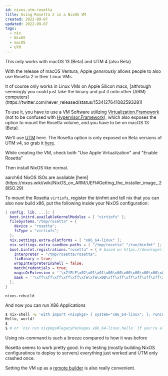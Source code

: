 ```yaml
---
id: nixos-utm-rosetta
title: Using Rosetta 2 in a NixOS VM
created: 2022-09-07
updated: 2022-09-07
tags:
  - nix
  - NixOS
  - macOS
  - UTM
---
```


<box>
This only works with macOS 13 (Beta) and UTM 4 (also Beta)
</box>

With the release of macOS Ventura, Apple *generously* allows people to also use Rosetta 2 in their Linux VMs.

<tangent>
It of course only works in Linux VMs on Apple Silicon macs, [althrough seemingly you could just take the binary and put it onto other (ARM) computers](https://twitter.com/never_released/status/1534127641082593281)
</tangent>


To use it, you have to use a VM Software utilizing [Virtualization.Framework](https://developer.apple.com/documentation/hypervisor) (not to be confused with [Hypervisor.Framework](https://developer.apple.com/documentation/hypervisor)), which also exposes the option to mount the Rosetta volume, and you have to be on macOS 13 (Beta).

We'll use [UTM](https://mac.getutm.app/) here. 
The Rosetta option is only exposed on Beta versions of UTM v4, so grab it [here](https://github.com/utmapp/UTM/releases).

While creating the VM, check both "Use Apple Virtualization" and "Enable Rosetta"

Then install NixOS like normal.

<tangent>
aarch64 NixOS ISOs are avaliable [here](https://nixos.wiki/wiki/NixOS_on_ARM/UEFI#Getting_the_installer_image_.28ISO.29)
</tangent>


To mount the Rosetta `virtiofs`, register the binfmt and tell nix that you can also now build x86, put the following inside your NixOS configuration:


```nix
{ config, lib, ...}: {
  boot.initrd.availableKernelModules = [ "virtiofs" ];
  fileSystems."/tmp/rosetta" = {
    device = "rosetta";
    fsType = "virtiofs";
  };
  nix.settings.extra-platforms = [ "x86_64-linux" ];
  nix.settings.extra-sandbox-paths = [ "/tmp/rosetta" "/run/binfmt" ];
  boot.binfmt.registrations."rosetta" = { # based on https://developer.apple.com/documentation/virtualization/running_intel_binaries_in_linux_vms_with_rosetta#3978495
    interpreter = "/tmp/rosetta/rosetta";
    fixBinary = true;
    wrapInterpreterInShell = false;
    matchCredentials = true;
    magicOrExtension = ''\x7fELF\x02\x01\x01\x00\x00\x00\x00\x00\x00\x00\x00\x00\x02\x00\x3e\x00'';
    mask = ''\xff\xff\xff\xff\xff\xfe\xfe\x00\xff\xff\xff\xff\xff\xff\xff\xff\xfe\xff\xff\xff'';
  };
}
```

`nixos-rebuild`

And now you can run X86 Applications

```sh
$ nix-shell -E 'with import <nixpkgs> { system="x86_64-linux"; }; runCommand "dummy" { buildInputs = [ hello ]; } ""' --command hello
Hello, world!
$
$ # or `nix run nixpkgs#legacyPackages.x86_64-linux.hello` if you're already using the new nix cli
```

<tangent>
Using nix-command is such a breeze compared to how it was before
</tangent>

Rosetta seems to work pretty good. In my testing (mostly building NixOS configuratinos to deploy to servers) everything just worked and UTM only crashed once.

Setting the VM up as a [remote builder](https://nixos.org/manual/nix/stable/advanced-topics/distributed-builds.html) is also really convenient.
